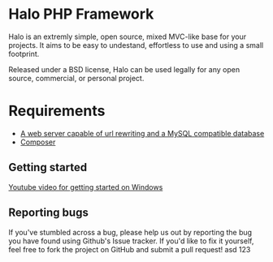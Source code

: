 Halo PHP Framework
===

Halo is an extremly simple, open source, mixed MVC-like base for your projects. 
It aims to be easy to undestand, effortless to use and using a small footprint.

Released under a BSD license, Halo can be used legally for any open source, commercial, or personal project.

Requirements
============
- [A web server capable of url rewriting and a MySQL compatible database](https://en.wikipedia.org/wiki/XAMPP)
- [Composer](https://getcomposer.org)

Getting started
------
[Youtube video for getting started on Windows](https://youtu.be/-FiiHe9uN9Y)


Reporting bugs
------
If you've stumbled across a bug, please help us out by reporting the bug you have found using Github's Issue tracker. If you'd like to fix it yourself, feel free to fork the project on GitHub and submit a pull request!
asd
123
